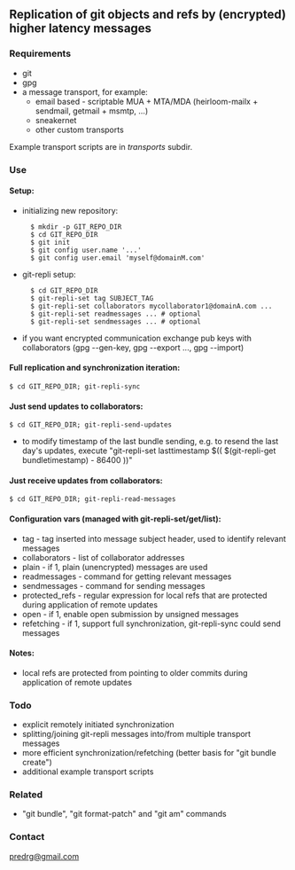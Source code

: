 ## Replication of git objects and refs by (encrypted) higher latency messages

### Requirements

- git
- gpg
- a message transport, for example:
  - email based - scriptable MUA + MTA/MDA (heirloom-mailx + sendmail, getmail + msmtp, ...)
  - sneakernet
  - other custom transports

Example transport scripts are in _transports_ subdir.

### Use

#### Setup:

- initializing new repository:

        $ mkdir -p GIT_REPO_DIR
        $ cd GIT_REPO_DIR
        $ git init
        $ git config user.name '...'
        $ git config user.email 'myself@domainM.com'

- git-repli setup:

        $ cd GIT_REPO_DIR
        $ git-repli-set tag SUBJECT_TAG
        $ git-repli-set collaborators mycollaborator1@domainA.com ...
        $ git-repli-set readmessages ... # optional
        $ git-repli-set sendmessages ... # optional

- if you want encrypted communication exchange pub keys with
  collaborators (gpg --gen-key, gpg --export ..., gpg --import)

#### Full replication and synchronization iteration:

    $ cd GIT_REPO_DIR; git-repli-sync

#### Just send updates to collaborators:

    $ cd GIT_REPO_DIR; git-repli-send-updates

- to modify timestamp of the last bundle sending, e.g. to resend the last day's updates,
  execute "git-repli-set lasttimestamp $(( $(git-repli-get bundletimestamp) - 86400 ))"

#### Just receive updates from collaborators:

    $ cd GIT_REPO_DIR; git-repli-read-messages

#### Configuration vars (managed with git-repli-set/get/list):

- tag - tag inserted into message subject header, used to identify relevant messages
- collaborators - list of collaborator addresses
- plain - if 1, plain (unencrypted) messages are used
- readmessages - command for getting relevant messages 
- sendmessages - command for sending messages
- protected_refs - regular expression for local refs that are protected during application of remote updates
- open - if 1, enable open submission by unsigned messages
- refetching - if 1, support full synchronization, git-repli-sync could send messages

#### Notes:

- local refs are protected from pointing to older commits during application of remote updates

### Todo

- explicit remotely initiated synchronization
- splitting/joining git-repli messages into/from multiple transport messages
- more efficient synchronization/refetching (better basis for "git bundle create")
- additional example transport scripts

### Related

- "git bundle", "git format-patch" and "git am" commands

### Contact

predrg@gmail.com
